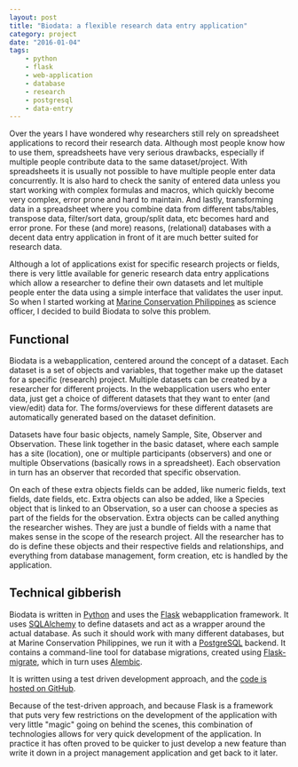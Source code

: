 ```yaml
---
layout: post
title: "Biodata: a flexible research data entry application"
category: project
date: "2016-01-04"
tags: 
    - python
    - flask
    - web-application
    - database
    - research
    - postgresql
    - data-entry
---
```

Over the years I have wondered why researchers still rely on spreadsheet applications to record their research data. Although most people know how to use them, spreadsheets have very serious drawbacks, especially if multiple people contribute data to the same dataset/project. With spreadsheets it is usually not possible to have multiple people enter data concurrently. It is also hard to check the sanity of entered data unless you start working with complex formulas and macros, which quickly become very complex, error prone and hard to maintain. And lastly, transforming data in a spreadsheet where you combine data from different tabs/tables, transpose data, filter/sort data, group/split data, etc becomes hard and error prone. For these (and more) reasons, (relational) databases with a decent data entry application in front of it are much better suited for research data.

Although a lot of applications exist for specific research projects or fields, there is very little available for generic research data entry applications which allow a researcher to define their own datasets and let multiple people enter the data using a simple interface that validates the user input. So when I started working at [Marine Conservation Philippines](http://www.marineconservationphilippines.org) as science officer, I decided to build Biodata to solve this problem.

## Functional ##
Biodata is a webapplication, centered around the concept of a dataset. Each dataset is a set of objects and variables, that together make up the dataset for a specific (research) project. Multiple datasets can be created by a researcher for different projects. In the webapplication users who enter data, just get a choice of different datasets that they want to enter (and view/edit) data for. The forms/overviews for these different datasets are automatically generated based on the dataset definition.

Datasets have four basic objects, namely Sample, Site, Observer and Observation. These link together in the basic dataset, where each sample has a site (location), one or multiple participants (observers) and one or multiple Observations (basically rows in a spreadsheet). Each observation in turn has an observer that recorded that specific observation. 

On each of these extra objects fields can be added, like numeric fields, text fields, date fields, etc. Extra objects can also be added, like a Species object that is linked to an Observation, so a user can choose a species as part of the fields for the observation. Extra objects can be called anything the researcher wishes. They are just a bundle of fields with a name that makes sense in the scope of the research project. All the researcher has to do is define these objects and their respective fields and relationships, and everything from database management, form creation, etc is handled by the application.

## Technical gibberish ##
Biodata is written in [Python](http://www.python.org) and uses the [Flask](http://flask.pocoo.org) webapplication framework. It uses [SQLAlchemy](http://www.sqlalchemy.org) to define datasets and act as a wrapper around the actual database. As such it should work with many different databases, but at Marine Conservation Philippines, we run it with a [PostgreSQL](http://www.postgresql.org) backend. It contains a command-line tool for database migrations, created using [Flask-migrate](https://flask-migrate.readthedocs.org/), which in turn uses [Alembic](https://alembic.readthedocs.org/).

It is written using a test driven development approach, and the [code is hosted on GitHub](http://github.com/dolfandringa/biodata).

Because of the test-driven approach, and because Flask is a framework that puts very few restrictions on the development of the application with very little "magic" going on behind the scenes, this combination of technologies allows for very quick development of the application. In practice it has often proved to be quicker to just develop a new feature than write it down in a project management application and get back to it later.
